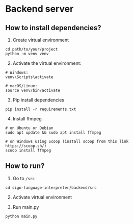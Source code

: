 # Backend server

## How to install dependencies?

1. Create virtual environment
```shell
cd path/to/your/project
python -m venv venv
```

2. Activate the virtual environment:
```shell
# Windows:
venv\Scripts\activate

# macOS/Linux:
source venv/bin/activate
```

3. Pip install dependencies
```shell
pip install -r requirements.txt
```

4. Install ffmpeg
```shell
# on Ubuntu or Debian
sudo apt update && sudo apt install ffmpeg

# on Windows using Scoop (install scoop from this link https://scoop.sh/)
scoop install ffmpeg 
```

## How to run?

1. Go to `/src`
```
cd sign-language-interpreter/backend/src
```

2. Activate virtual environment

3. Run main.py
```
python main.py
```